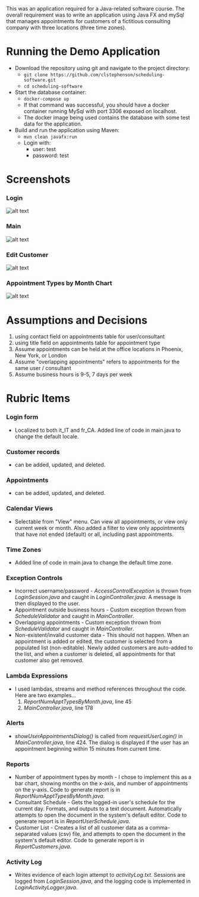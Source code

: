 This was an application required for a Java-related software course. The overall requirement was to write an application using Java FX and mySql that manages appointments for customers of a fictitious consulting company with three locations (three time zones).

# Running the Demo Application
- Download the repository using git and navigate to the project directory:
  - `git clone https://github.com/clstephenson/scheduling-software.git`
  - `cd scheduling-software`
- Start the database container: 
  - `docker-compose up`
  - If that command was successful, you should have a docker container running MySql with port 3306 exposed on localhost.
  - The docker image being used contains the database with some test data for the application.
- Build and run the application using Maven:
  - `mvn clean javafx:run`
  - Login with:
    - user: test
    - password: test


# Screenshots

### Login

![alt text](https://clstephenson.s3-us-west-2.amazonaws.com/apps/scheduling-software/scheduling-software-login.png "login window")

### Main

![alt text](https://clstephenson.s3-us-west-2.amazonaws.com/apps/scheduling-software/scheduling-software-main.png "main window")

### Edit Customer

![alt text](https://clstephenson.s3-us-west-2.amazonaws.com/apps/scheduling-software/scheduling-software-editCustomer.png "edit customer window")

### Appointment Types by Month Chart

![alt text](https://clstephenson.s3-us-west-2.amazonaws.com/apps/scheduling-software/scheduling-software-apptsByMonthChart.png "appointment types by month chart")

# Assumptions and Decisions

1. using contact field on appointments table for user/consultant
2. using title field on appointments table for appointment type
3. Assume appointments can be held at the office locations in Phoenix, New York, or London
4. Assume "overlapping appointments" refers to appointments for the same user / consultant
5. Assume business hours is 9-5, 7 days per week

# Rubric Items

### Login form

- Localized to both it_IT and fr_CA. Added line of code in main.java to change the default locale.

### Customer records

- can be added, updated, and deleted.

### Appointments

- can be added, updated, and deleted.

### Calendar Views

- Selectable from "View" menu. Can view all appointments, or view only current week or month. Also added a filter
  to view only appointments that have not ended (default) or all, including past appointments.

### Time Zones

- Added line of code in main.java to change the default time zone.

### Exception Controls

- Incorrect username/password - _AccessControlException_ is thrown from _LoginSession.java_ and caught in
  _LoginController.java_. A message is then displayed to the user.
- Appointment outside business hours - Custom exception thrown from _ScheduleValidator_ and caught in _MainController_.
- Overlapping appointments - Custom exception thrown from _ScheduleValidator_ and caught in _MainController_.
- Non-existent/invalid customer data - This should not happen. When an appointment is added or edited, the customer
  is selected from a populated list (non-editable). Newly added customers are auto-added to the list, and when a customer is deleted, all appointments for that customer also get removed.

### Lambda Expressions

- I used lambdas, streams and method references throughout the code. Here are two examples...
  1. _ReportNumApptTypesByMonth.java_, line 45
  2. _MainController.java_, line 178

### Alerts

- _showUserAppointmentsDialog()_ is called from _requestUserLogin()_ in _MainController.java_, line 424. The dialog
  is displayed if the user has an appointment beginning within 15 minutes from current time.

### Reports

- Number of appointment types by month - I chose to implement this as a bar chart, showing months on the x-axis,
  and number of appointments on the y-axis. Code to generate report is in _ReportNumApptTypesByMonth.java_.
- Consultant Schedule - Gets the logged-in user's schedule for the current day. Formats, and outputs to a text
  document. Automatically attempts to open the document in the system's default editor. Code to generate report
  is in _ReportUserSchedule.java_.
- Customer List - Creates a list of all customer data as a comma-separated values (csv) file, and attempts to open
  the document in the system's default editor. Code to generate report is in _ReportCustomers.java_.

### Activity Log

- Writes evidence of each login attempt to _activityLog.txt_. Sessions are logged from _LoginSession.java_, and
  the logging code is implemented in _LoginActivityLogger.java_.

